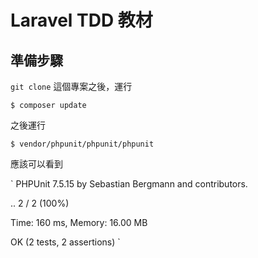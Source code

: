 # Laravel TDD 教材

## 準備步驟

`git clone` 這個專案之後，運行

`
$ composer update
`

之後運行

`
$ vendor/phpunit/phpunit/phpunit
`

應該可以看到

`
PHPUnit 7.5.15 by Sebastian Bergmann and contributors.

..                                                                  2 / 2 (100%)

Time: 160 ms, Memory: 16.00 MB

OK (2 tests, 2 assertions)
`
